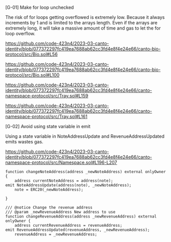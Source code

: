 [G-01] Make for loop unchecked

The risk of for loops getting overflowed is extremely low. Because it always increments by 1 and is limited to the arrays length. Even if the arrays are extremely long, it will take a massive amount of time and gas to let the for loop overflow.

https://github.com/code-423n4/2023-03-canto-identity/blob/077372297fc419ea7688ab62cc3fd4e8f4e24e66/canto-bio-protocol/src/Bio.sol#L56

https://github.com/code-423n4/2023-03-canto-identity/blob/077372297fc419ea7688ab62cc3fd4e8f4e24e66/canto-bio-protocol/src/Bio.sol#L100

https://github.com/code-423n4/2023-03-canto-identity/blob/077372297fc419ea7688ab62cc3fd4e8f4e24e66/canto-namespace-protocol/src/Tray.sol#L159

https://github.com/code-423n4/2023-03-canto-identity/blob/077372297fc419ea7688ab62cc3fd4e8f4e24e66/canto-namespace-protocol/src/Tray.sol#L161



[G-02] Avoid using state variable in emit 

Using a state variable in NoteAddressUpdate and RevenueAddressUpdated emits wastes gas.

https://github.com/code-423n4/2023-03-canto-identity/blob/077372297fc419ea7688ab62cc3fd4e8f4e24e66/canto-namespace-protocol/src/Namespace.sol#L196-L207


    function changeNoteAddress(address _newNoteAddress) external onlyOwner {
        address currentNoteAddress = address(note);
	emit NoteAddressUpdate(address(note), _newNoteAddress);
        note = ERC20(_newNoteAddress);
        
    }

    /// @notice Change the revenue address
    /// @param _newRevenueAddress New address to use
    function changeRevenueAddress(address _newRevenueAddress) external onlyOwner {
        address currentRevenueAddress = revenueAddress;
	emit RevenueAddressUpdated(revenueAddress, _newRevenueAddress);
        revenueAddress = _newRevenueAddress;
        